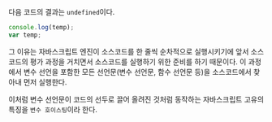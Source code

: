 다음 코드의 결과는 `undefined`이다.

```javascript
console.log(temp);
var temp;
```

그 이유는 자바스크립트 엔진이 소스코드를 한 줄씩 순차적으로 실행시키기에 앞서 소스코드의 평가 과정을 거치면서 소스코드를 실행하기 위한 준비를 하기 때문이다. 이 과정에서 변수 선언을 포함한 모든 선언문(변수 선언문, 함수 선언문 등)을 소스코드에서 찾아내 먼저 실행한다.

이처럼 변수 선언문이 코드의 선두로 끌어 올려진 것처럼 동작하는 자바스크립트 고유의 특징을 `변수 호이스팅`이라 한다.
